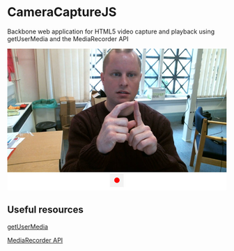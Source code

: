 CameraCaptureJS
======================================

Backbone web application for HTML5 video capture and playback using getUserMedia and the MediaRecorder API

![Image representing CameraCaptureJS](www/images/cameracapturejs.jpg?raw=true "Image representing CameraCaptureJS")

## Useful resources

[getUserMedia](https://developer.mozilla.org/en-US/docs/NavigatorUserMedia.getUserMedia)

[MediaRecorder API](https://developer.mozilla.org/en-US/docs/Web/API/MediaRecorder_API)
